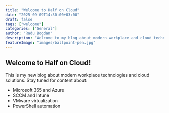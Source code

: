 ```yaml
---
title: "Welcome to Half on Cloud"
date: "2025-09-09T14:30:00+03:00"
draft: false
tags: ["welcome"]
categories: ["General"]
author: "Radu Bogdan"
description: "Welcome to my blog about modern workplace and cloud technologies"
featureImage: "images/ballpoint-pen.jpg"
---
```


## Welcome to Half on Cloud! 

This is my new blog about modern workplace technologies and cloud solutions. 
Stay tuned for content about: 

- Microsoft 365 and Azure 
- SCCM and Intune 
- VMware virtualization 
- PowerShell automation

